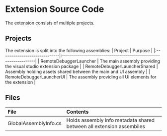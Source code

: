 # Extension Source Code
The extension consists of multiple projects.

 ## Projects
The extension is split into the following assemblies:
| Project                      | Purpose                                                         |
|:-----------------------------|:----------------------------------------------------------------|
| RemoteDebuggerLauncher       | The main assembly providing the visual studio extension package |
| RemoteDebuggerLauncherShared | Assembly holding assets shared between the main and UI assembly |
| RemoteDebuggerLauncherUI     | The assembly providing all UI elements for the extension        |

## Files
| File                  | Contents                                                             |
|:----------------------|:---------------------------------------------------------------------|
| GlobalAssemblyInfo.cs | Holds assembly info metadata shared between all extension assembiles |

